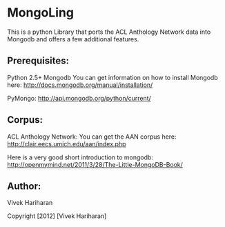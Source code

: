 MongoLing
=========
This is a python Library that ports the ACL Anthology Network data into Mongodb and offers a few additional features.


Prerequisites:
-------------
Python 2.5+
Mongodb You can get information on how to install Mongodb here: <http://docs.mongodb.org/manual/installation/>

PyMongo: <http://api.mongodb.org/python/current/>

Corpus:
-------
ACL Anthology Network: You can get the AAN corpus here: <http://clair.eecs.umich.edu/aan/index.php>

Here is a very good short introduction to mongodb: <http://openmymind.net/2011/3/28/The-Little-MongoDB-Book/>


Author:
-------
Vivek Hariharan

Copyright [2012] [Vivek Hariharan]
